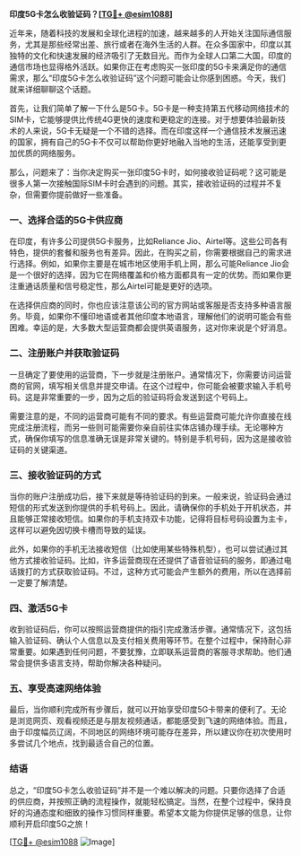 **印度5G卡怎么收验证码？[[TG💪+ @esim1088](https://t.me/s/esim1088)]**

近年来，随着科技的发展和全球化进程的加速，越来越多的人开始关注国际通信服务，尤其是那些经常出差、旅行或者在海外生活的人群。在众多国家中，印度以其独特的文化和快速发展的经济吸引了无数目光。而作为全球人口第二大国，印度的通信市场也显得格外活跃。如果你正在考虑购买一张印度的5G卡来满足你的通信需求，那么“印度5G卡怎么收验证码”这个问题可能会让你感到困惑。今天，我们就来详细聊聊这个话题。

首先，让我们简单了解一下什么是5G卡。5G卡是一种支持第五代移动网络技术的SIM卡，它能够提供比传统4G更快的速度和更稳定的连接。对于想要体验最新技术的人来说，5G卡无疑是一个不错的选择。而在印度这样一个通信技术发展迅速的国家，拥有自己的5G卡不仅可以帮助你更好地融入当地的生活，还能享受到更加优质的网络服务。

那么，问题来了：当你决定购买一张印度5G卡时，如何接收验证码呢？这可能是很多人第一次接触国际SIM卡时会遇到的问题。其实，接收验证码的过程并不复杂，但需要你提前做好一些准备。

### **一、选择合适的5G卡供应商**

在印度，有许多公司提供5G卡服务，比如Reliance Jio、Airtel等。这些公司各有特色，提供的套餐和服务也有差异。因此，在购买之前，你需要根据自己的需求进行选择。例如，如果你主要是在城市地区使用手机上网，那么可能Reliance Jio会是一个很好的选择，因为它在网络覆盖和价格方面都具有一定的优势。而如果你更注重通话质量和信号稳定性，那么Airtel可能是更好的选项。

在选择供应商的同时，你也应该注意该公司的官方网站或客服是否支持多种语言服务。毕竟，如果你不懂印地语或者其他印度本地语言，理解他们的说明可能会有些困难。幸运的是，大多数大型运营商都会提供英语服务，这对你来说是个好消息。

### **二、注册账户并获取验证码**

一旦确定了要使用的运营商，下一步就是注册账户。通常情况下，你需要访问运营商的官网，填写相关信息并提交申请。在这个过程中，你可能会被要求输入手机号码。这是非常重要的一步，因为之后的验证码将会发送到这个号码上。

需要注意的是，不同的运营商可能有不同的要求。有些运营商可能允许你直接在线完成注册流程，而另一些则可能需要你亲自前往实体店铺办理手续。无论哪种方式，确保你填写的信息准确无误是非常关键的。特别是手机号码，因为这是接收验证码的关键渠道。

### **三、接收验证码的方式**

当你的账户注册成功后，接下来就是等待验证码的到来。一般来说，验证码会通过短信的形式发送到你提供的手机号码上。因此，请确保你的手机处于开机状态，并且能够正常接收短信。如果你的手机支持双卡功能，记得将目标号码设置为主卡，这样可以避免因切换卡槽而导致的延误。

此外，如果你的手机无法接收短信（比如使用某些特殊机型），也可以尝试通过其他方式接收验证码。比如，许多运营商现在还提供了语音验证码的服务，即通过电话拨打的方式获取验证码。不过，这种方式可能会产生额外的费用，所以在选择前一定要了解清楚。

### **四、激活5G卡**

收到验证码后，你可以按照运营商提供的指引完成激活步骤。通常情况下，这包括输入验证码、确认个人信息以及支付相关费用等环节。在整个过程中，保持耐心非常重要。如果遇到任何问题，不要犹豫，立即联系运营商的客服寻求帮助。他们通常会提供多语言支持，帮助你解决各种疑问。

### **五、享受高速网络体验**

最后，当你顺利完成所有步骤后，就可以开始享受印度5G卡带来的便利了。无论是浏览网页、观看视频还是与朋友视频通话，都能感受到飞速的网络体验。而且，由于印度幅员辽阔，不同地区的网络环境可能存在差异，所以建议你在初次使用时多尝试几个地点，找到最适合自己的位置。

### **结语**

总之，“印度5G卡怎么收验证码”并不是一个难以解决的问题。只要你选择了合适的供应商，并按照正确的流程操作，就能轻松搞定。当然，在整个过程中，保持良好的沟通态度和细致的操作习惯同样重要。希望本文能为你提供足够的信息，让你顺利开启印度5G之旅！

[[TG💪+ @esim1088](https://t.me/s/esim1088) ![Image](https://i.postimg.cc/4NQfJmqS/Snipaste-2025-05-13-00-14-12.png)]